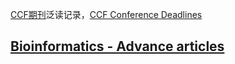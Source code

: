 

[CCF期刊](https://www.ccf.org.cn/Academic_Evaluation/Cross_Compre_Emerging/)泛读记录，[CCF Conference Deadlines](https://ccfddl.cn/)






## [Bioinformatics - Advance articles](https://academic.oup.com/bioinformatics/advance-articles)









